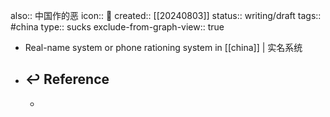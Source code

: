 also:: 中国作的恶
icon:: 🤮
created:: [[20240803]]
status:: writing/draft
tags:: #china 
type:: sucks
exclude-from-graph-view:: true

- Real-name system or phone rationing system in [[china]] | 实名系统
- ## ↩ Reference
  -
